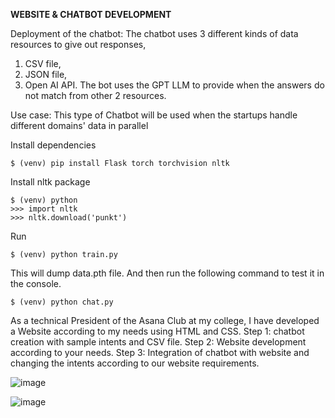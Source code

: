 **WEBSITE & CHATBOT DEVELOPMENT**

Deployment of the chatbot: The chatbot uses 3 different kinds of data resources to give out responses, 
1. CSV file,
2. JSON file,
3. Open AI API.
The bot uses the GPT LLM to provide when the answers do not match from other 2 resources.

Use case: This type of Chatbot will be used when the startups handle different domains' data in parallel

Install dependencies
```
$ (venv) pip install Flask torch torchvision nltk
```
Install nltk package
```
$ (venv) python
>>> import nltk
>>> nltk.download('punkt')
```
Run
```
$ (venv) python train.py
```
This will dump data.pth file. And then run
the following command to test it in the console.
```
$ (venv) python chat.py
```
As a technical President of the Asana Club at my college, I have developed a Website according to my needs using HTML and CSS.
Step 1: chatbot creation with sample intents and CSV file.
Step 2: Website development according to your needs. 
Step 3: Integration of chatbot with website and changing the intents according to our website requirements.

![image](https://github.com/Vedarutvija/chatbot-web/assets/52282654/2152a47c-8708-4d78-8923-8ae0e611e503)












![image](https://github.com/Vedarutvija/chatbot-web/assets/52282654/949abddd-75f1-4197-bd4c-13b443966e8c)



